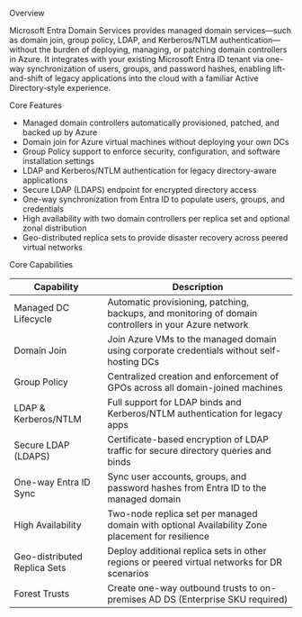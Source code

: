 Overview

Microsoft Entra Domain Services provides managed domain services—such as domain join, group policy, LDAP, and Kerberos/NTLM authentication—without the burden of deploying, managing, or patching domain controllers in Azure. It integrates with your existing Microsoft Entra ID tenant via one-way synchronization of users, groups, and password hashes, enabling lift-and-shift of legacy applications into the cloud with a familiar Active Directory-style experience.

Core Features

- Managed domain controllers automatically provisioned, patched, and backed up by Azure
- Domain join for Azure virtual machines without deploying your own DCs
- Group Policy support to enforce security, configuration, and software installation settings
- LDAP and Kerberos/NTLM authentication for legacy directory-aware applications
- Secure LDAP (LDAPS) endpoint for encrypted directory access
- One-way synchronization from Entra ID to populate users, groups, and credentials
- High availability with two domain controllers per replica set and optional zonal distribution
- Geo-distributed replica sets to provide disaster recovery across peered virtual networks

Core Capabilities

| Capability                   | Description                                                                                           |
| ---------------------------- | ----------------------------------------------------------------------------------------------------- |
| Managed DC Lifecycle         | Automatic provisioning, patching, backups, and monitoring of domain controllers in your Azure network |
| Domain Join                  | Join Azure VMs to the managed domain using corporate credentials without self-hosting DCs             |
| Group Policy                 | Centralized creation and enforcement of GPOs across all domain-joined machines                        |
| LDAP & Kerberos/NTLM         | Full support for LDAP binds and Kerberos/NTLM authentication for legacy apps                          |
| Secure LDAP (LDAPS)          | Certificate-based encryption of LDAP traffic for secure directory queries and binds                   |
| One-way Entra ID Sync        | Sync user accounts, groups, and password hashes from Entra ID to the managed domain                   |
| High Availability            | Two-node replica set per managed domain with optional Availability Zone placement for resilience      |
| Geo-distributed Replica Sets | Deploy additional replica sets in other regions or peered virtual networks for DR scenarios           |
| Forest Trusts                | Create one-way outbound trusts to on-premises AD DS (Enterprise SKU required)                         |